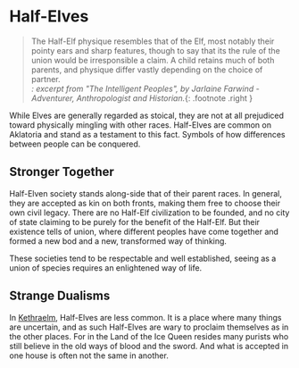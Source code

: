 # Half-Elves

> The Half-Elf physique resembles that of the Elf, most notably their pointy ears and sharp features, though to say that its the rule of the union would be irresponsible a claim. A child retains much of both parents, and physique differ vastly depending on the choice of partner. </br>
> _: excerpt from "The Intelligent Peoples", by Jarlaine Farwind - Adventurer, Anthropologist and Historian._{: .footnote .right }

While Elves are generally regarded as stoical, they are not at all prejudiced toward physically mingling with other races.  Half-Elves are common on Aklatoria and stand as a testament to this fact. Symbols of how differences between people can be conquered.

## Stronger Together
Half-Elven society stands along-side that of their parent races. In general, they are accepted as kin on both fronts, making them free to choose their own civil legacy. There are no Half-Elf civilization to be founded, and no city of state claiming to be purely for the benefit of the Half-Elf.  But their existence tells of union, where different peoples have come together and formed a new bod and a new, transformed way of thinking.

These societies tend to be respectable and well established, seeing as a union of species requires an enlightened way of life.

## Strange Dualisms
In [Kethraelm](../../geography/realms/kethraelm.md), Half-Elves are less common. It is a place where many things are uncertain, and as such Half-Elves are wary to proclaim themselves as in the other places. For in the Land of the Ice Queen resides many purists who still believe in the old ways of blood and the sword. And what is accepted in one house is often not the same in another.